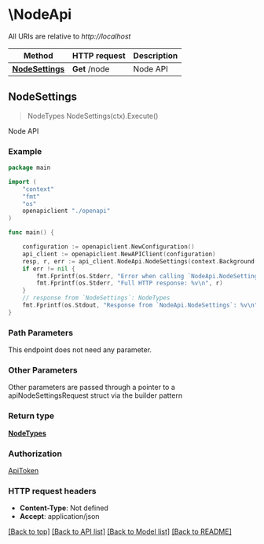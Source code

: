 # \NodeApi

All URIs are relative to *http://localhost*

Method | HTTP request | Description
------------- | ------------- | -------------
[**NodeSettings**](NodeApi.md#NodeSettings) | **Get** /node | Node API



## NodeSettings

> NodeTypes NodeSettings(ctx).Execute()

Node API



### Example

```go
package main

import (
    "context"
    "fmt"
    "os"
    openapiclient "./openapi"
)

func main() {

    configuration := openapiclient.NewConfiguration()
    api_client := openapiclient.NewAPIClient(configuration)
    resp, r, err := api_client.NodeApi.NodeSettings(context.Background()).Execute()
    if err != nil {
        fmt.Fprintf(os.Stderr, "Error when calling `NodeApi.NodeSettings``: %v\n", err)
        fmt.Fprintf(os.Stderr, "Full HTTP response: %v\n", r)
    }
    // response from `NodeSettings`: NodeTypes
    fmt.Fprintf(os.Stdout, "Response from `NodeApi.NodeSettings`: %v\n", resp)
}
```

### Path Parameters

This endpoint does not need any parameter.

### Other Parameters

Other parameters are passed through a pointer to a apiNodeSettingsRequest struct via the builder pattern


### Return type

[**NodeTypes**](NodeTypes.md)

### Authorization

[ApiToken](../README.md#ApiToken)

### HTTP request headers

- **Content-Type**: Not defined
- **Accept**: application/json

[[Back to top]](#) [[Back to API list]](../README.md#documentation-for-api-endpoints)
[[Back to Model list]](../README.md#documentation-for-models)
[[Back to README]](../README.md)

